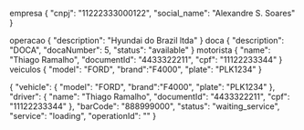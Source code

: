 
empresa
{
  "cnpj": "11222333000122",
  "social_name": "Alexandre S. Soares"
}

operacao
{
  "description": "Hyundai do Brazil ltda"
}
doca
{
  "description": "DOCA",
  "docaNumber": 5,
  "status": "available"
}
motorista
{
  "name": "Thiago Ramalho",
  "documentId": "4433322211",
  "cpf": "11122233344"
}
veiculos
{
  "model": "FORD",
  "brand":"F4000",
  "plate": "PLK1234"
}

{
  "vehicle": {
    "model": "FORD",
    "brand":"F4000",
    "plate": "PLK1234"
  },
  "driver": {
    "name": "Thiago Ramalho",
    "documentId": "4433322211",
    "cpf": "11122233344"
  },
  "barCode": "888999000",
  "status": "waiting_service",
  "service": "loading",
  "operationId": ""
}